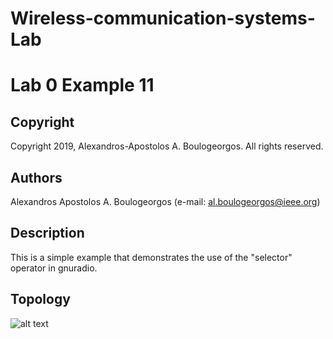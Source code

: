 # Wireless-communication-systems-Lab
# Lab 0 Example 11

## Copyright
Copyright 2019, Alexandros-Apostolos A. Boulogeorgos. All rights reserved.

## Authors
Alexandros Apostolos A. Boulogeorgos (e-mail: al.boulogeorgos@ieee.org)

## Description  
This is a simple example that demonstrates the use of the "selector" operator in gnuradio. 

## Topology
![alt text](https://github.com/aboulogeorgos/Wireless-communication-systems-Lab/blob/master/Lab0/example11/example11.grc.png?raw=true)
